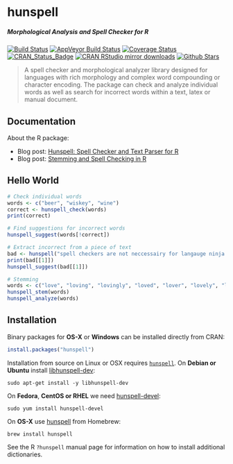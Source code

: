 # hunspell

##### *Morphological Analysis and Spell Checker for R*

[![Build Status](https://travis-ci.org/ropensci/hunspell.svg?branch=master)](https://travis-ci.org/ropensci/hunspell)
[![AppVeyor Build Status](https://ci.appveyor.com/api/projects/status/github/ropensci/hunspell?branch=master&svg=true)](https://ci.appveyor.com/project/jeroenooms/hunspell)
[![Coverage Status](https://codecov.io/github/ropensci/hunspell/coverage.svg?branch=master)](https://codecov.io/github/ropensci/hunspell?branch=master)
[![CRAN_Status_Badge](http://www.r-pkg.org/badges/version/hunspell)](http://cran.r-project.org/package=hunspell)
[![CRAN RStudio mirror downloads](http://cranlogs.r-pkg.org/badges/hunspell)](http://cran.r-project.org/web/packages/hunspell/index.html)
[![Github Stars](https://img.shields.io/github/stars/ropensci/hunspell.svg?style=social&label=Github)](https://github.com/ropensci/hunspell)

> A spell checker and morphological analyzer library designed for
  languages with rich morphology and complex word compounding or character
  encoding. The package can check and analyze individual words as well as
  search for incorrect words within a text, latex or manual document.

## Documentation

About the R package:

 - Blog post: [Hunspell: Spell Checker and Text Parser for R](https://www.opencpu.org/posts/hunspell-release/)
 - Blog post: [Stemming and Spell Checking in R](https://www.opencpu.org/posts/hunspell-1-2/)

## Hello World

```r
# Check individual words
words <- c("beer", "wiskey", "wine")
correct <- hunspell_check(words)
print(correct)

# Find suggestions for incorrect words
hunspell_suggest(words[!correct])

# Extract incorrect from a piece of text
bad <- hunspell("spell checkers are not neccessairy for langauge ninja's")
print(bad[[1]])
hunspell_suggest(bad[[1]])

# Stemming
words <- c("love", "loving", "lovingly", "loved", "lover", "lovely", "love")
hunspell_stem(words)
hunspell_analyze(words)
```

## Installation

Binary packages for __OS-X__ or __Windows__ can be installed directly from CRAN:

```r
install.packages("hunspell")
```

Installation from source on Linux or OSX requires [`hunspell`](https://hunspell.github.io/). On __Debian or Ubuntu__ install [libhunspell-dev](https://packages.debian.org/testing/libhunspell-dev):

```
sudo apt-get install -y libhunspell-dev
```

On __Fedora__,  __CentOS or RHEL__ we need [hunspell-devel](https://apps.fedoraproject.org/packages/hunspell-devel):

```
sudo yum install hunspell-devel
````

On __OS-X__ use [hunspell](https://github.com/Homebrew/homebrew-core/blob/master/Formula/hunspell.rb) from Homebrew:

```
brew install hunspell
```

See the R `?hunspell` manual page for information on how to install additional dictionaries.

